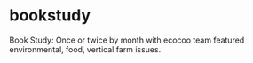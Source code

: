 # bookstudy
Book Study: Once or twice by month with ecocoo team featured environmental, food, vertical farm issues.
